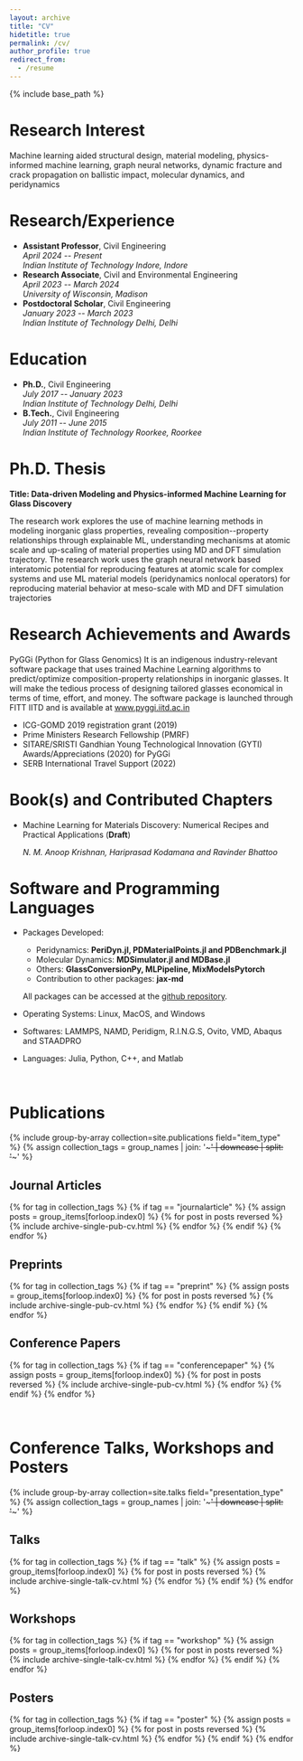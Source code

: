 ```yaml
---
layout: archive
title: "CV"
hidetitle: true
permalink: /cv/
author_profile: true
redirect_from:
  - /resume
---
```


{% include base_path %}

<!-- [Download CV]({{site.author.baseurl}}/files/ravinder_cv.pdf) in pdf form. -->

Research Interest
======
Machine learning aided structural design, material modeling, physics-informed machine learning, graph neural networks, dynamic fracture and crack propagation on ballistic impact, molecular dynamics, and peridynamics

Research/Experience
======
- **Assistant Professor**, Civil Engineering <br> _April 2024 -- Present <br> Indian Institute of Technology Indore, Indore_
- **Research Associate**, Civil and Environmental Engineering <br> _April 2023 -- March 2024 <br> University of Wisconsin, Madison_
- **Postdoctoral Scholar**, Civil Engineering <br> _January 2023 -- March 2023 <br> Indian Institute of Technology Delhi, Delhi_

Education
======
- **Ph.D.**, Civil Engineering <br> _July 2017 -- January 2023 <br> Indian Institute of Technology Delhi, Delhi_
- **B.Tech.**, Civil Engineering <br>_July 2011 -- June 2015 <br> Indian Institute of Technology Roorkee, Roorkee_

Ph.D. Thesis
======
__Title: Data-driven Modeling and Physics-informed Machine Learning for Glass Discovery__

The research work explores the use of machine learning methods in modeling inorganic glass properties, revealing composition--property relationships through explainable ML, understanding mechanisms at atomic scale and up-scaling of material properties using MD and DFT simulation trajectory. The research work uses the graph neural network based interatomic potential for reproducing features at atomic scale for complex systems and use ML material models (peridynamics nonlocal operators) for reproducing material behavior at meso-scale with MD and DFT simulation trajectories


Research Achievements and Awards
======

PyGGi (Python for Glass Genomics)
It is an indigenous industry-relevant software package that uses trained Machine Learning
algorithms to predict/optimize composition-property relationships in inorganic glasses. It will
make the tedious process of designing tailored glasses economical in terms of time, effort, and
money.
The software package is launched through FITT IITD and is available at www.pyggi.iitd.ac.in

- ICG-GOMD 2019 registration grant (2019)
- Prime Ministers Research Fellowship (PMRF)
- SITARE/SRISTI Gandhian Young Technological Innovation (GYTI) Awards/Appreciations (2020) for PyGGi
- SERB International Travel Support (2022)

Book(s) and Contributed Chapters
======
- Machine Learning for Materials Discovery: Numerical Recipes and Practical Applications (__Draft__)

  *N. M. Anoop Krishnan, Hariprasad Kodamana and Ravinder Bhattoo*

Software and Programming Languages
======

- Packages Developed:
  - Peridynamics: __PeriDyn.jl, PDMaterialPoints.jl and PDBenchmark.jl__
  - Molecular Dynamics: __MDSimulator.jl and MDBase.jl__
  - Others: __GlassConversionPy, MLPipeline, MixModelsPytorch__
  - Contribution to other packages: __jax-md__

  All packages can be accessed at the [github repository](https://github.com/{{site.author.github}}).
- Operating Systems: Linux, MacOS, and Windows
- Softwares: LAMMPS, NAMD, Peridigm, R.I.N.G.S, Ovito, VMD, Abaqus and STAADPRO
- Languages: Julia, Python, C++, and Matlab

<br>

Publications
======
{% include group-by-array collection=site.publications field="item_type" %}
{% assign collection_tags = group_names | join: '~~~' | downcase | split: '~~~' %}
## Journal Articles

{% for tag in collection_tags  %}
  {% if tag == "journalarticle" %}
    {% assign posts = group_items[forloop.index0] %}
    {% for post in posts reversed %}
        {% include archive-single-pub-cv.html %}
    {% endfor %}
  {% endif %}
{% endfor %}

## Preprints

{% for tag in collection_tags  %}
  {% if tag == "preprint" %}
    {% assign posts = group_items[forloop.index0] %}
    {% for post in posts reversed %}
        {% include archive-single-pub-cv.html %}
    {% endfor %}
  {% endif %}
{% endfor %}

## Conference Papers

{% for tag in collection_tags %}
  {% if tag == "conferencepaper" %}
    {% assign posts = group_items[forloop.index0] %}
    {% for post in posts reversed %}
        {% include archive-single-pub-cv.html %}
    {% endfor %}
  {% endif %}
{% endfor %}

<br>

Conference Talks, Workshops and Posters
======

{% include group-by-array collection=site.talks field="presentation_type" %}
{% assign collection_tags = group_names | join: '~~~' | downcase | split: '~~~' %}

## Talks

{% for tag in collection_tags  %}
  {% if tag == "talk" %}
    {% assign posts = group_items[forloop.index0] %}
    {% for post in posts reversed %}
        {% include archive-single-talk-cv.html %}
    {% endfor %}
  {% endif %}
{% endfor %}

## Workshops

{% for tag in collection_tags  %}
  {% if tag == "workshop" %}
    {% assign posts = group_items[forloop.index0] %}
    {% for post in posts reversed %}
        {% include archive-single-talk-cv.html %}
    {% endfor %}
  {% endif %}
{% endfor %}

## Posters

{% for tag in collection_tags %}
  {% if tag == "poster" %}
    {% assign posts = group_items[forloop.index0] %}
    {% for post in posts reversed %}
        {% include archive-single-talk-cv.html %}
    {% endfor %}
  {% endif %}
{% endfor %}


